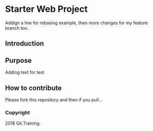 # Starter Web Project

Addign a line for rebasing example, then more changes for my feature branch too.

## Introduction

## Purpose

Adding text for test

## How to contribute

Please fork this repository and then if you pull...

### Copyright

2018 Git.Training.
